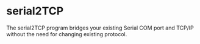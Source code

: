 # serial2TCP
The serial2TCP program bridges your existing Serial COM port and TCP/IP without the need for changing existing protocol.
